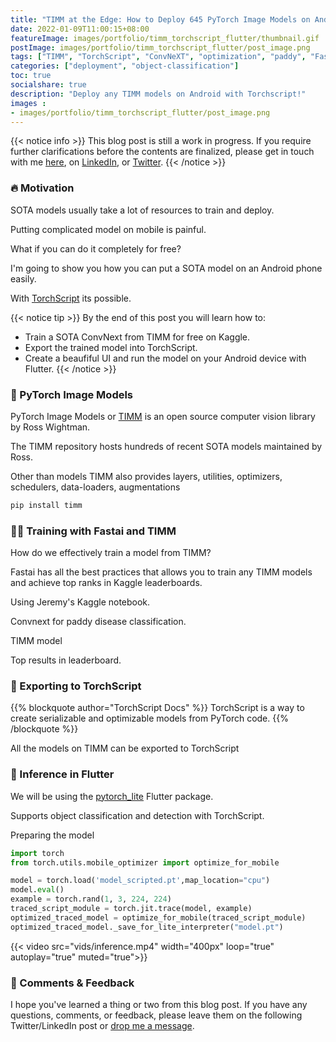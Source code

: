 ```yaml
---
title: "TIMM at the Edge: How to Deploy 645 PyTorch Image Models on Android with TorchScript and Flutter"
date: 2022-01-09T11:00:15+08:00
featureImage: images/portfolio/timm_torchscript_flutter/thumbnail.gif
postImage: images/portfolio/timm_torchscript_flutter/post_image.png
tags: ["TIMM", "TorchScript", "ConvNeXT", "optimization", "paddy", "Fastai", "Flutter", "Android"]
categories: ["deployment", "object-classification"]
toc: true
socialshare: true
description: "Deploy any TIMM models on Android with Torchscript!"
images : 
- images/portfolio/timm_torchscript_flutter/post_image.png
---
```


{{< notice info >}}
This blog post is still a work in progress. If you require further clarifications before the contents are finalized, please get in touch with me [here](https://dicksonneoh.com/contact/), on [LinkedIn](https://www.linkedin.com/in/dickson-neoh/), or [Twitter](https://twitter.com/dicksonneoh7).
{{< /notice >}}


### 🔥 Motivation
SOTA models usually take a lot of resources to train and deploy.

Putting complicated model on mobile is painful.

What if you can do it completely for free?

I'm going to show you how you can put a SOTA model on an Android phone easily.

With [TorchScript](https://pytorch.org/docs/stable/jit.html) its possible.

{{< notice tip >}}
By the end of this post you will learn how to:
+ Train a SOTA ConvNext from TIMM for free on Kaggle.
+ Export the trained model into TorchScript.
+ Create a beaufiful UI and run the model on your Android device with Flutter.
{{< /notice >}}

### 🥇 PyTorch Image Models

PyTorch Image Models or [TIMM](https://github.com/rwightman/pytorch-image-models) is an open source computer vision library by Ross Wightman.

The TIMM repository hosts hundreds of recent SOTA models maintained by Ross.

Other than models TIMM also provides layers, utilities, optimizers, schedulers, data-loaders, augmentations


```bash
pip install timm
```


### 🏋️‍♀️ Training with Fastai and TIMM

How do we effectively train a model from TIMM?

Fastai has all the best practices that allows you to train any TIMM models and achieve top ranks in Kaggle leaderboards.

Using Jeremy's Kaggle notebook.

Convnext for paddy disease classification.

TIMM model

Top results in leaderboard.


### 📀 Exporting to TorchScript

{{% blockquote author="TorchScript Docs" %}}
TorchScript is a way to create serializable and optimizable models from PyTorch code.
{{% /blockquote %}}



All the models on TIMM can be exported to TorchScript

### 📲 Inference in Flutter

We will be using the [pytorch_lite](https://github.com/zezo357/pytorch_lite) Flutter package.

Supports object classification and detection with TorchScript.

Preparing the model

```python
import torch
from torch.utils.mobile_optimizer import optimize_for_mobile

model = torch.load('model_scripted.pt',map_location="cpu")
model.eval()
example = torch.rand(1, 3, 224, 224)
traced_script_module = torch.jit.trace(model, example)
optimized_traced_model = optimize_for_mobile(traced_script_module)
optimized_traced_model._save_for_lite_interpreter("model.pt")

```

{{< video src="vids/inference.mp4" width="400px" loop="true" autoplay="true" muted="true">}}

### 🙏 Comments & Feedback
I hope you've learned a thing or two from this blog post.
If you have any questions, comments, or feedback, please leave them on the following Twitter/LinkedIn post or [drop me a message](https://dicksonneoh.com/contact/).
<!-- {{< tweet dicksonneoh7 1534395572022480896>}}


<iframe src="https://www.linkedin.com/embed/feed/update/urn:li:share:6940225157286264834" height="2406" width="550" frameborder="0" allowfullscreen="" title="Embedded post"></iframe> -->

